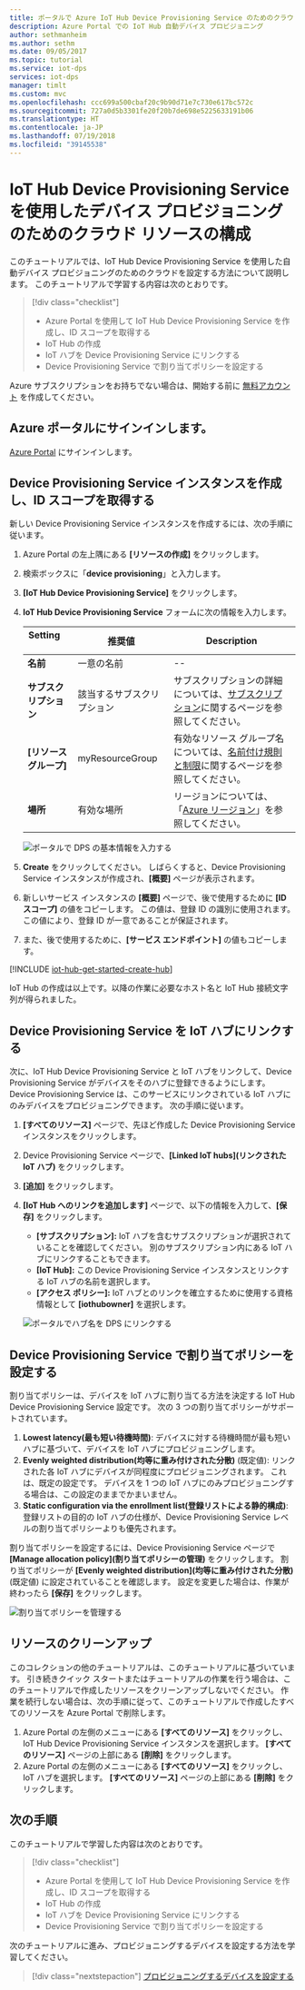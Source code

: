 ```yaml
---
title: ポータルで Azure IoT Hub Device Provisioning Service のためのクラウドを設定する | Microsoft Docs
description: Azure Portal での IoT Hub 自動デバイス プロビジョニング
author: sethmanheim
ms.author: sethm
ms.date: 09/05/2017
ms.topic: tutorial
ms.service: iot-dps
services: iot-dps
manager: timlt
ms.custom: mvc
ms.openlocfilehash: ccc699a500cbaf20c9b90d71e7c730e617bc572c
ms.sourcegitcommit: 727a0d5b3301fe20f20b7de698e5225633191b06
ms.translationtype: HT
ms.contentlocale: ja-JP
ms.lasthandoff: 07/19/2018
ms.locfileid: "39145538"
---
```

# <a name="configure-cloud-resources-for-device-provisioning-with-the-iot-hub-device-provisioning-service"></a>IoT Hub Device Provisioning Service を使用したデバイス プロビジョニングのためのクラウド リソースの構成

このチュートリアルでは、IoT Hub Device Provisioning Service を使用した自動デバイス プロビジョニングのためのクラウドを設定する方法について説明します。 このチュートリアルで学習する内容は次のとおりです。

> [!div class="checklist"]
> * Azure Portal を使用して IoT Hub Device Provisioning Service を作成し、ID スコープを取得する
> * IoT Hub の作成
> * IoT ハブを Device Provisioning Service にリンクする
> * Device Provisioning Service で割り当てポリシーを設定する

Azure サブスクリプションをお持ちでない場合は、開始する前に [無料アカウント](https://azure.microsoft.com/free/) を作成してください。

## <a name="sign-in-to-the-azure-portal"></a>Azure ポータルにサインインします。

[Azure Portal](https://portal.azure.com/) にサインインします。

## <a name="create-a-device-provisioning-service-instance-and-get-the-id-scope"></a>Device Provisioning Service インスタンスを作成し、ID スコープを取得する

新しい Device Provisioning Service インスタンスを作成するには、次の手順に従います。

1. Azure Portal の左上隅にある **[リソースの作成]** をクリックします。
2. 検索ボックスに「**device provisioning**」と入力します。 
3. **[IoT Hub Device Provisioning Service]** をクリックします。
4. **IoT Hub Device Provisioning Service** フォームに次の情報を入力します。
    
   | Setting       | 推奨値 | Description | 
   | ------------ | ------------------ | ------------------------------------------------- | 
   | **名前** | 一意の名前 | -- | 
   | **サブスクリプション** | 該当するサブスクリプション  | サブスクリプションの詳細については、[サブスクリプション](https://account.windowsazure.com/Subscriptions)に関するページを参照してください。 |
   | **[リソース グループ]** | myResourceGroup | 有効なリソース グループ名については、[名前付け規則と制限](https://docs.microsoft.com/azure/architecture/best-practices/naming-conventions)に関するページを参照してください。 |
   | **場所** | 有効な場所 | リージョンについては、「[Azure リージョン](https://azure.microsoft.com/regions/)」を参照してください。 |   

   ![ポータルで DPS の基本情報を入力する](./media/tutorial-set-up-cloud/create-iot-dps-portal.png)

5. **Create** をクリックしてください。 しばらくすると、Device Provisioning Service インスタンスが作成され、**[概要]** ページが表示されます。
6. 新しいサービス インスタンスの **[概要]** ページで、後で使用するために **[ID スコープ]** の値をコピーします。 この値は、登録 ID の識別に使用されます。この値により、登録 ID が一意であることが保証されます。
7. また、後で使用するために、**[サービス エンドポイント]** の値もコピーします。 

[!INCLUDE [iot-hub-get-started-create-hub](../../includes/iot-hub-get-started-create-hub.md)]

IoT Hub の作成は以上です。以降の作業に必要なホスト名と IoT Hub 接続文字列が得られました。

## <a name="link-the-device-provisioning-service-to-an-iot-hub"></a>Device Provisioning Service を IoT ハブにリンクする

次に、IoT Hub Device Provisioning Service と IoT ハブをリンクして、Device Provisioning Service がデバイスをそのハブに登録できるようにします。 Device Provisioning Service は、このサービスにリンクされている IoT ハブにのみデバイスをプロビジョニングできます。 次の手順に従います。

1. **[すべてのリソース]** ページで、先ほど作成した Device Provisioning Service インスタンスをクリックします。
2. Device Provisioning Service ページで、**[Linked IoT hubs]\(リンクされた IoT ハブ\)** をクリックします。
3. **[追加]** をクリックします。
4. **[IoT Hub へのリンクを追加します]** ページで、以下の情報を入力して、**[保存]** をクリックします。

    * **[サブスクリプション]:** IoT ハブを含むサブスクリプションが選択されていることを確認してください。 別のサブスクリプション内にある IoT ハブにリンクすることもできます。
    * **[IoT Hub]:** この Device Provisioning Service インスタンスとリンクする IoT ハブの名前を選択します。
    * **[アクセス ポリシー]:** IoT ハブとのリンクを確立するために使用する資格情報として **[iothubowner]** を選択します。

   ![ポータルでハブ名を DPS にリンクする](./media/tutorial-set-up-cloud/link-iot-hub-to-dps-portal.png)

## <a name="set-the-allocation-policy-on-the-device-provisioning-service"></a>Device Provisioning Service で割り当てポリシーを設定する

割り当てポリシーは、デバイスを IoT ハブに割り当てる方法を決定する IoT Hub Device Provisioning Service 設定です。 次の 3 つの割り当てポリシーがサポートされています。 

1. **Lowest latency\(最も短い待機時間\)**: デバイスに対する待機時間が最も短いハブに基づいて、デバイスを IoT ハブにプロビジョニングします。
2. **Evenly weighted distribution\(均等に重み付けされた分散\)** (既定値): リンクされた各 IoT ハブにデバイスが同程度にプロビジョニングされます。 これは、既定の設定です。 デバイスを 1 つの IoT ハブにのみプロビジョニングする場合は、この設定のままでかまいません。 
3. **Static configuration via the enrollment list\(登録リストによる静的構成\)**: 登録リストの目的の IoT ハブの仕様が、Device Provisioning Service レベルの割り当てポリシーよりも優先されます。

割り当てポリシーを設定するには、Device Provisioning Service ページで **[Manage allocation policy]\(割り当てポリシーの管理\)** をクリックします。 割り当てポリシーが **[Evenly weighted distribution]\(均等に重み付けされた分散\)** (既定値) に設定されていることを確認します。 設定を変更した場合は、作業が終わったら **[保存]** をクリックします。

![割り当てポリシーを管理する](./media/tutorial-set-up-cloud/iot-dps-manage-allocation.png)

## <a name="clean-up-resources"></a>リソースのクリーンアップ

このコレクションの他のチュートリアルは、このチュートリアルに基づいています。 引き続きクイック スタートまたはチュートリアルの作業を行う場合は、このチュートリアルで作成したリソースをクリーンアップしないでください。 作業を続行しない場合は、次の手順に従って、このチュートリアルで作成したすべてのリソースを Azure Portal で削除します。

1. Azure Portal の左側のメニューにある **[すべてのリソース]** をクリックし、IoT Hub Device Provisioning Service インスタンスを選択します。 **[すべてのリソース]** ページの上部にある **[削除]** をクリックします。  
2. Azure Portal の左側のメニューにある **[すべてのリソース]** をクリックし、IoT ハブを選択します。 **[すべてのリソース]** ページの上部にある **[削除]** をクリックします。
 
## <a name="next-steps"></a>次の手順

このチュートリアルで学習した内容は次のとおりです。

> [!div class="checklist"]
> * Azure Portal を使用して IoT Hub Device Provisioning Service を作成し、ID スコープを取得する
> * IoT Hub の作成
> * IoT ハブを Device Provisioning Service にリンクする
> * Device Provisioning Service で割り当てポリシーを設定する

次のチュートリアルに進み、プロビジョニングするデバイスを設定する方法を学習してください。

> [!div class="nextstepaction"]
> [プロビジョニングするデバイスを設定する](tutorial-set-up-device.md)
